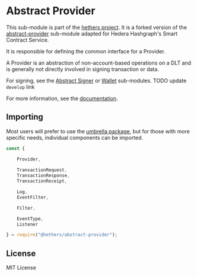 Abstract Provider
=================

This sub-module is part of the [hethers project](https://github.com/hashgraph/hethers.js). It is a forked version of 
the [abstract-provider](https://github.com/ethers-io/ethers.js/tree/master/packages/abstract-provider) sub-module 
adapted for Hedera Hashgraph's Smart Contract Service.

It is responsible for defining the common interface for a Provider.

A Provider is an abstraction of non-account-based operations on a DLT and
is generally not directly involved in signing transaction or data.

For signing, see the [Abstract Signer](https://github.com/hashgraph/hethers.js/tree/develop/packages/abstract-signer)
or [Wallet](https://github.com/hashgraph/hethers.js/tree/develop/packages/wallet) sub-modules. TODO update `develop` 
link

For more information, see the [documentation](https://docs.hedera.com/hethers/application-programming-interface/providers).

Importing
---------

Most users will prefer to use the [umbrella package](https://www.npmjs.com/package/@hashgraph/hethers),
but for those with more specific needs, individual components can be imported.

```javascript
const {

    Provider,
    
    TransactionRequest,
    TransactionResponse,
    TransactionReceipt,

    Log,
    EventFilter,

    Filter,

    EventType,
    Listener

} = require("@hethers/abstract-provider");
```

License
-------

MIT License
